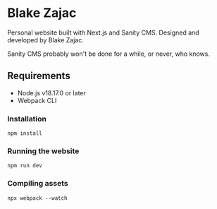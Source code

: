 # Blake Zajac

Personal website built with Next.js and Sanity CMS. Designed and developed by Blake Zajac.

Sanity CMS probably won't be done for a while, or never, who knows.

## Requirements

- Node.js v18.17.0 or later
- Webpack CLI

### Installation

```
npm install
```

### Running the website

```
npm run dev
```

### Compiling assets

```
npx webpack --watch
```
